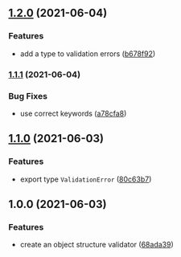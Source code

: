 ## [1.2.0](https://github.com/thislooksfun/validate-structure/compare/v1.1.1...v1.2.0) (2021-06-04)


### Features

* add a type to validation errors ([b678f92](https://github.com/thislooksfun/validate-structure/commit/b678f920dbd9c93e4ea68d191e8e699785012467))

### [1.1.1](https://github.com/thislooksfun/validate-structure/compare/v1.1.0...v1.1.1) (2021-06-04)


### Bug Fixes

* use correct keywords ([a78cfa8](https://github.com/thislooksfun/validate-structure/commit/a78cfa8f0d5bc8f31aa379acb80dd8875e1c3f1c))

## [1.1.0](https://github.com/thislooksfun/validate-structure/compare/v1.0.0...v1.1.0) (2021-06-03)


### Features

* export type `ValidationError` ([80c63b7](https://github.com/thislooksfun/validate-structure/commit/80c63b7f79cf33bb43575728161971b31c660dab))

## 1.0.0 (2021-06-03)


### Features

* create an object structure validator ([68ada39](https://github.com/thislooksfun/validate-structure/commit/68ada392c8ac448d92401d03df058cfa95fda2e2))
